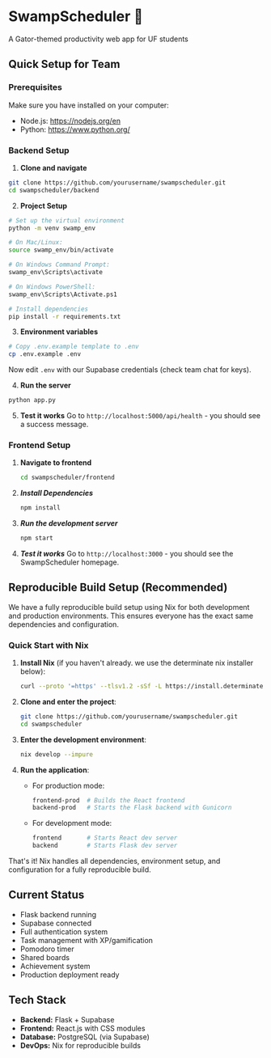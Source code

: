 # SwampScheduler 🐊

A Gator-themed productivity web app for UF students

## Quick Setup for Team

### Prerequisites

Make sure you have installed on your computer:

- Node.js: https://nodejs.org/en
- Python: https://www.python.org/

### Backend Setup

1. **Clone and navigate**

```sh
git clone https://github.com/yourusername/swampscheduler.git
cd swampscheduler/backend
```

2. **Project Setup**

```sh
# Set up the virtual environment
python -m venv swamp_env

# On Mac/Linux:
source swamp_env/bin/activate

# On Windows Command Prompt:
swamp_env\Scripts\activate

# On Windows PowerShell:
swamp_env\Scripts\Activate.ps1

# Install dependencies
pip install -r requirements.txt
```

3. **Environment variables**

```sh
# Copy .env.example template to .env
cp .env.example .env
```

Now edit `.env` with our Supabase credentials (check team chat for keys).

4. **Run the server**

```sh
python app.py
```

5. **Test it works**
   Go to `http://localhost:5000/api/health` - you should see a success message.

### Frontend Setup

1. **Navigate to frontend**
   ```sh
   cd swampscheduler/frontend
   ```
2. **_Install Dependencies_**
   ```sh
   npm install
   ```
3. **_Run the development server_**
   ```sh
   npm start
   ```
4. **_Test it works_**
   Go to `http://localhost:3000` - you should see the SwampScheduler homepage.

## Reproducible Build Setup (Recommended)

We have a fully reproducible build setup using Nix for both development and production environments. This ensures everyone has the exact same dependencies and configuration.

### Quick Start with Nix

1. **Install Nix** (if you haven't already. we use the determinate nix installer below):

   ```sh
   curl --proto '=https' --tlsv1.2 -sSf -L https://install.determinate.systems/nix | sh -s -- install
   ```

2. **Clone and enter the project**:

   ```sh
   git clone https://github.com/yourusername/swampscheduler.git
   cd swampscheduler
   ```

3. **Enter the development environment**:

   ```sh
   nix develop --impure
   ```

4. **Run the application**:
   - For production mode:
     ```sh
     frontend-prod  # Builds the React frontend
     backend-prod   # Starts the Flask backend with Gunicorn
     ```
   - For development mode:
     ```sh
     frontend       # Starts React dev server
     backend        # Starts Flask dev server
     ```

That's it! Nix handles all dependencies, environment setup, and configuration for a fully reproducible build.

## Current Status

- Flask backend running
- Supabase connected
- Full authentication system
- Task management with XP/gamification
- Pomodoro timer
- Shared boards
- Achievement system
- Production deployment ready

## Tech Stack

- **Backend:** Flask + Supabase
- **Frontend:** React.js with CSS modules
- **Database:** PostgreSQL (via Supabase)
- **DevOps:** Nix for reproducible builds
